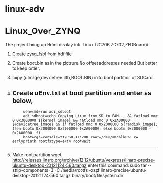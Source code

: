 # linux-adv
# Linux_Over_ZYNQ
The project bring up Hdmi display into Linux (ZC706,ZC702,ZEDBoard))

1. Create zynq_fsbl from hdf file
2. Create boot.bin as in the pictrure.No offset addresses needed But better to keep order.
3. copy (uImage,devicetree.dtb,BOOT.BIN) in to boot partition of SDCard.
4. Create uEnv.txt at boot partition and enter as below,
     ------------------------------------------------------------------------------------------------------
            uenvcmd=run adi_sdboot
            adi_sdboot=echo Copying Linux from SD to RAM... && fatload mmc 0 0x3000000 ${kernel_image} && fatload mmc 0 0x2A00000 ${devicetree_image} && if fatload mmc 0 0x2000000 ${ramdisk_image}; then bootm 0x3000000 0x2000000 0x2A00000; else bootm 0x3000000 - 0x2A00000; fi
            bootargs=console=ttyPS0,115200 root=/dev/mmcblk0p2 rw earlyprintk rootfstype=ext4 rootwait
     ------------------------------------------------------------------------------------------------------        
            
5. Make root partition
    wget http://releases.linaro.org/archive/12.12/ubuntu/vexpress/linaro-precise-ubuntu-desktop-20121124-560.tar.gz
    enter this command:
    sudo tar --strip-components=3 -C /media/rootfs -xzpf linaro-precise-ubuntu-desktop-20121124-560.tar.gz binary/boot/filesystem.dir

